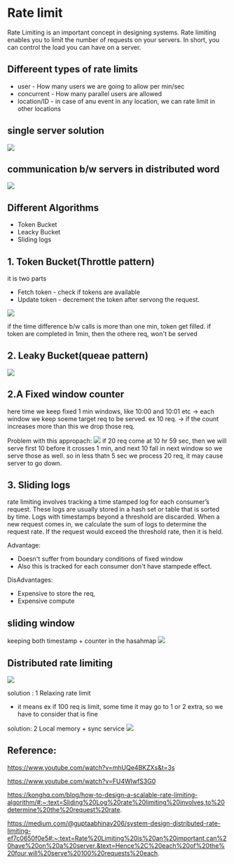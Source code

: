 
# Rate limit

Rate Limiting is an important concept in designing systems. Rate limiting enables you to limit the number of requests on your servers. In short, you can control the load you can have on a server.


## Differeent types of rate limits
-  user - How many users we are going to allow per min/sec
-  concurrent - How many parallel users are allowed
-  location/ID - in case of anu event in any location, we can rate limit in other locations

## single server solution
![](assets/RL7.png)

## communication b/w servers in distributed word
![](assets/RL8.png)

##  Different Algorithms
- Token Bucket
- Leacky Bucket
- Sliding logs

## 1. Token Bucket(Throttle pattern)
it is two parts
- Fetch token - check if tokens are available
- Update token - decrement the token after servong the request.

![](assets/RL1.png)

if the time difference b/w calls is more than one min, token get filled.
if token are completed in 1min, then the othere req, won't be served

## 2. Leaky Bucket(queae pattern)

![](assets/RL2.png)

## 2.A Fixed window counter
here time we keep fixed 1 min windows, like 10:00 and 10:01 etc
-> each window we keep soeme target req to be served. ex 10 req.
-> if the count increases more than this we drop those req.

Problem with this appropach:
![](assets/RL2.png)
 if 20 req come at 10 hr 59 sec, then we will serve first 10 before it crosses 1 min, and next 10 fall in next window so we serve those as well. so in less thatn 5 sec we process 20 req, it may cause server to go down.

 ## 3. Sliding logs

 rate limiting involves tracking a time stamped log for each consumer’s request. These logs are usually stored in a hash set or table that is sorted by time. Logs with timestamps beyond a threshold are discarded. When a new request comes in, we calculate the sum of logs to determine the request rate. If the request would exceed the threshold rate, then it is held.

 Advantage:
 - Doesn't suffer from boundary conditions of fixed window
 - Also this is tracked for each consumer don't have stampede effect.

 DisAdvantages:
 - Expensive to store the req,
 - Expensive compute


 ## sliding window
 keeping both timestamp + counter in the hasahmap
![](assets/RL3.png)


## Distributed rate limiting

![](assets/RL4.png)

solution : 1
Relaxing rate limit
- it means ex if 100 req is limit, some time it may go to 1 or 2 extra, so we have to consider that is fine

solution: 2
Local memory + sync service
![](assets/RL5.png)


 ## Reference:

 https://www.youtube.com/watch?v=mhUQe4BKZXs&t=3s

https://www.youtube.com/watch?v=FU4WlwfS3G0

 https://konghq.com/blog/how-to-design-a-scalable-rate-limiting-algorithm/#:~:text=Sliding%20Log%20rate%20limiting%20involves,to%20determine%20the%20request%20rate.

 https://medium.com/@guptaabhinav206/system-design-distributed-rate-limiting-ef7c0650f0e5#:~:text=Rate%20Limiting%20is%20an%20important,can%20have%20on%20a%20server.&text=Hence%2C%20each%20of%20the%20four,will%20serve%20100%20requests%20each.